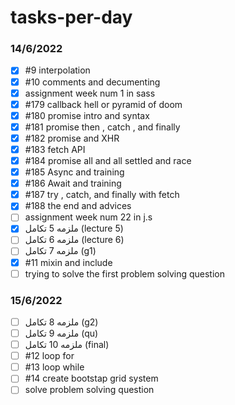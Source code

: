 # tasks-per-day
### 14/6/2022
- [x] #9 interpolation
- [x] #10 comments and decumenting
- [x] assignment week num 1 in sass
- [x] #179 callback hell or pyramid of doom
- [x] #180 promise intro and syntax
- [x] #181 promise then , catch , and finally
- [x] #182 promise and XHR
- [x] #183 fetch API
- [x] #184 promise all and all settled and race
- [x] #185 Async and training
- [x] #186 Await and training
- [x] #187 try , catch, and finally with fetch
- [x] #188 the end and advices
- [ ] assignment week num 22 in j.s
- [x] ملزمه 5 تكامل (lecture 5)
- [ ] ملزمه 6 تكامل (lecture 6)
- [ ] ملزمه 7 تكامل (g1)
- [x] #11 mixin and include
- [ ] trying to solve the first problem solving question
### 15/6/2022
- [ ] ملزمه 8 تكامل (g2)
- [ ] ملزمه 9 تكامل (qu)
- [ ] ملزمه 10 تكامل (final)
- [ ] #12 loop for
- [ ] #13 loop while 
- [ ] #14 create bootstap grid system
- [ ] solve problem solving question 

